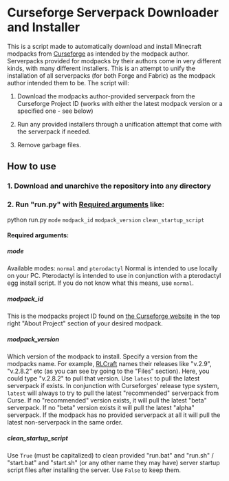 # Curseforge Serverpack Downloader and Installer

This is a script made to automatically download and install Minecraft modpacks from 
<a href="https://curseforge.com">Curseforge</a> as intended by the modpack author. Serverpacks provided for modpacks by their authors come in very different kinds, with many different installers. This is an attempt to unify the installation of all serverpacks (for both Forge and Fabric) as the modpack author intended them to be.
The script will:
1. Download the modpacks author-provided serverpack from the Curseforge Project ID (works with either the latest modpack version or a specified one - see below)

2. Run any provided installers through a unification attempt that come with the serverpack if needed.

3. Remove garbage files.

## How to use
### 1. Download and unarchive the repository into any directory

### 2. Run "run.py" with [Required arguments](#required-arguments) like:
python run.py ```mode``` ```modpack_id``` ```modpack_version``` ```clean_startup_script```
#### Required arguments:
##### mode
Available modes: ```normal``` and ```pterodactyl```
Normal is intended to use locally on your PC. Pterodactyl is intended to use in conjunction with a pterodactyl egg install script. If you do not know what this means, use ```normal```.
##### modpack_id
This is the modpacks project ID found on <a href="https://www.curseforge.com/minecraft/modpacks">the Curseforge website</a> in the top right "About Project" section of your desired modpack.
##### modpack_version
Which version of the modpack to install. Specify a version from the modpacks name. For example, <a href="https://www.curseforge.com/minecraft/modpacks/rlcraft">RLCraft</a> names their releases like "v.2.9", "v.2.8.2" etc (as you can see by going to the "Files" section). Here, you could type "v.2.8.2" to pull that version. Use ```latest``` to pull the latest serverpack if exists. In conjunction with Curseforges' release type system, ```latest``` will always to try to pull the latest "recommended" serverpack from Curse. If no "recommended" version exists, it will pull the latest "beta" serverpack. If no "beta" version exists it will pull the latest "alpha" serverpack. If the modpack has no provided serverpack at all it will pull the latest non-serverpack in the same order.
##### clean_startup_script
Use ```True``` (must be capitalized) to clean provided "run.bat" and "run.sh" / "start.bat" and "start.sh" (or any other name they may have) server startup script files after installing the server. Use ```False``` to keep them.